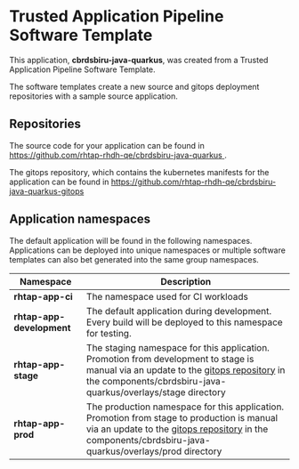 # Trusted Application Pipeline Software Template

This application, **cbrdsbiru-java-quarkus**, was created from a Trusted Application Pipeline Software Template.

The software templates create a new source and gitops deployment repositories with a sample source application. 

## Repositories

The source code for your application can be found in [https://github.com/rhtap-rhdh-qe/cbrdsbiru-java-quarkus ](https://github.com/rhtap-rhdh-qe/cbrdsbiru-java-quarkus ).
 
The gitops repository, which contains the kubernetes manifests for the application can be found in 
[https://github.com/rhtap-rhdh-qe/cbrdsbiru-java-quarkus-gitops ](https://github.com/rhtap-rhdh-qe/cbrdsbiru-java-quarkus-gitops ) 

## Application namespaces 

The default application will be found in the following namespaces. Applications can be deployed into unique namespaces or multiple software templates can also bet generated into the same group namespaces.  

|  Namespace   |  Description   |  
| -------- | -------- |
| **rhtap-app-ci** | The namespace used for CI workloads |
| **rhtap-app-development** | The default application during development. Every build will be deployed to this namespace for testing. |
| **rhtap-app-stage** | The staging namespace for this application. Promotion from development to stage is manual via an update to the [gitops repository](https://github.com/rhtap-rhdh-qe/cbrdsbiru-java-quarkus-gitops ) in the components/cbrdsbiru-java-quarkus/overlays/stage directory |
| **rhtap-app-prod** | The production namespace for this application. Promotion from stage to production is manual via an update to the [gitops repository](https://github.com/rhtap-rhdh-qe/cbrdsbiru-java-quarkus-gitops ) in the components/cbrdsbiru-java-quarkus/overlays/prod directory |